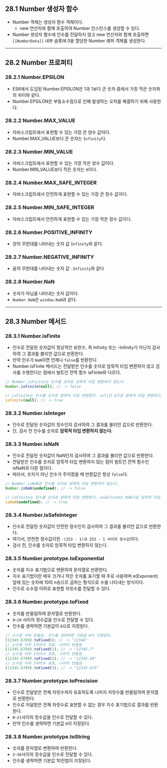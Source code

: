 ## 28.1 Number 생성자 함수

- Number 객체는 생성자 함수 객체이다.
	- new 연산자와 함께 호출하여 Number 인스턴스를 생성할 수 있다.
- Number 생성자 함수에 인수를 전달하지 않고 new 연산자와 함께 호출하면 ```[[NumberData]]``` 내부 슬롯에 0을 할당한 Number 래퍼 객체를 생성한다.

---

## 28.2 Number 프로퍼티

### 28.2.1 Number.EPSILON

- ES6에서 도입된 Number.EPSILON은 1과 1보다 큰 숫자 중에서 가장 작은 숫자와의 차이와 같다.
- Number.EPSILON은 부동소수점으로 인해 발생하는 오차를 해결하기 위해 사용한다. 

### 28.2.2 Number.MAX_VALUE

- 자바스크립트에서 표현할 수 있는 가장 큰 양수 값이다.
- Number.MAX_VALUE보다 큰 숫자는 ```Infinity```다.

### 28.2.3 Number.MIN_VALUE

- 자바스크립트에서 표현할 수 있는 가장 작은 양수 값이다.
- Number.MIN_VALUE보다 작은 숫자는 ```0```이다.

### 28.2.4 Number.MAX_SAFE_INTEGER

- 자바스크립트에서 안전하게 표현할 수 있는 가장 큰 정수 값이다.

### 28.2.5 Number.MIN_SAFE_INTEGER

- 자바스크립트에서 안전하게 표현할 수 있는 가장 작은 정수 값이다.

### 28.2.6 Number.POSITIVE_INFINITY

- 양의 무한대를 나타내는 숫자 값 ```Infinity```와 같다.

### 28.2.7 Number.NEGATIVE_INFINITY

- 음의 무한대를 나타내는 숫자 값 ```-Infinity```와 같다

### 28.2.8 Number.NaN

- 숫자가 아님을 나타내는 숫자 값이다. 
- ```Number.NaN```은 ```window.NaN```과 같다.

---

## 28.3 Number 메서드

### 28.3.1 Number.isFinite

- 인수로 전달된 숫자값이 정상적인 유한수, 즉 Infinity 또는 -Infinity가 아닌지 검사하여 그 결과를 불리언 값으로 반환한다. 
- 만약 인수가 ```NaN```이면 언제나 ```false```를 반환한다.
- Number.isFinite 메서드는 전달받은 인수를 숫자로 암묵적 타입 변환하지 않고 검사를 수행한다는 점에서 빌트인 전역 함수 isFinite와 다르다.

```js
// Number.isFinite는 인수를 숫자로 암묵적 타입 변환하지 않는다.
Number.isFinite(null); // -> false

// isFinite는 인수를 숫자로 암묵적 타입 변환한다. null은 0으로 암묵적 타입 변환된다.
isFinite(null); // -> true
```

### 28.3.2 Number.isInteger

- 인수로 전달된 숫자값이 정수인지 검사하여 그 결과를 불리언 값으로 반환한다.
- 단, 검사 전 인수를 숫자로 **암묵적 타입 변환하지 않는다.**

### 28.3.3 Number.isNaN

- 인수로 전달된 숫자값이 NaN인지 검사하여 그 결과를 불리언 값으로 반환한다.
- 전달받은 인수를 숫자로 암묵적 타입 변환하지 않는 점이 빌트인 전역 함수인 isNaN과 다른 점이다.
- 따라서, 숫자가 아닌 인수가 주어졌을 때 반환값은 항상 ```false```다.
```js
// Number.isNaN은 인수를 숫자로 암묵적 타입 변환하지 않는다.
Number.isNaN(undefined); // -> false

// isFinite는 인수를 숫자로 암묵적 타입 변환한다. undefined는 NaN으로 암묵적 타입 변환된다.
isNaN(undefined); // -> true
```

### 28.3.4 Number.isSafeInteger

- 인수로 전달된 숫자값이 안전한 정수인지 검사하여 그 결과를 불리언 값으로 반환한다.
- 여기서, 안전한 정수값이란 ```-(253 - 1)과 253 - 1 사이의 정수값```이다.
- 검사 전, 인수를 숫자로 암묵적 타입 변환하지 않는다.

### 28.3.5 Number.prototype.toExponential

- 숫자를 지수 표기법으로 변환하여 문자열로 반환한다.
- 지수 표기법이란 매우 크거나 작은 숫자를 표기할 때 주로 사용하며 e(Exponent)앞에 있는 숫자에 10의 n승으르 곱하는 형식으로 수를 나타내는 방식이다.
- 인수로 소수점 이하로 표현할 자릿수를 전달할 수 있다.

### 28.3.6 Number.prototype.toFixed

- 숫자를 반올림하여 문자열로 반환한다.
- ```0~20``` 사이의 정수값을 인수로 전달할 수 있다.
- 인수를 생략하면 기본값이 `0`으로 지정된다.
```js
// 소수점 이하 반올림. 인수를 생략하면 기본값 0이 지정된다.
(12345.6789).toFixed(); // -> "12346"
// 소수점 이하 1자리수 유효, 나머지 반올림
(12345.6789).toFixed(1); // -> "12345.7"
// 소수점 이하 2자리수 유효, 나머지 반올림
(12345.6789).toFixed(2); // -> "12345.68"
// 소수점 이하 3자리수 유효, 나머지 반올림
(12345.6789).toFixed(3); // -> "12345.679"
```

### 28.3.7 Number.prototype.toPrecision

- 인수로 전달받은 전체 자릿수까지 유효하도록 나머지 자릿수를 반올림하여 문자열로 반환한다.
- 인수로 저달받은 전체 자릿수로 표현할 수 없는 경우 지수 표기법으로 결과를 반환한다.
- ```0~21```사이의 정수값을 인수로 전달할 수 있다.
- 만약 인수를 생략하면 기본값 `0`이 지정된다.

### 28.3.8 Number.prototype.toString

- 숫자를 문자열로 변환하여 반환한다.
- `2~36`사이의 정수값을 인수로 전달할 수 있다.
- 인수를 생략하면 기본값 10진법이 지정된다.
